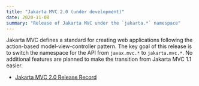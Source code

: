 ```yaml
---
title: "Jakarta MVC 2.0 (under development)"
date: 2020-11-08
summary: "Release of Jakarta MVC under the `jakarta.*` namespace"
---
```


Jakarta MVC defines a standard for creating web applications following the action-based model-view-controller pattern.
The key goal of this release is to switch the namespace for the API from `javax.mvc.*` to `jakarta.mvc.*`. No additional features are planned to make the transition from Jakarta MVC 1.1 easier.

* [Jakarta MVC 2.0 Release Record](https://projects.eclipse.org/projects/ee4j.mvc/releases/2.0)

<!--
# Ballots

## Plan Review
The Specification Committee Ballot concluded successfully on 2020-xx-xx with the following results.

| Representative                                 | Representative for: | Vote |
|------------------------------------------------|---------------------|------|
| Kenji Kazumura                                 | Fujitsu             |      |
| Dan Bandera, Kevin Sutter                      | IBM                 |      |
| Ed Bratt, Dmitry Kornilov                      | Oracle              |      |
| Andrew Pielage, Matt Gill                      | Payara              |      |
| Scott Stark, Mark Little                       | Red Hat             |      |
| David Blevins, Jean-Louis Monteiro             | Tomitribe           |      |
| Ivar Grimstad                                  | EE4J PMC            |      |
| Marcelo Ancelmo, Martijn Verburg               | Participant Members |      |
| Werner Keil                                    | Committer Members   |      |
| Scott (Congquan) Wang                          | Enterprise Members  |      |
|                                                | **Total**           | **** |

The ballot was run in the [jakarta.ee-spec mailing list]()
-->